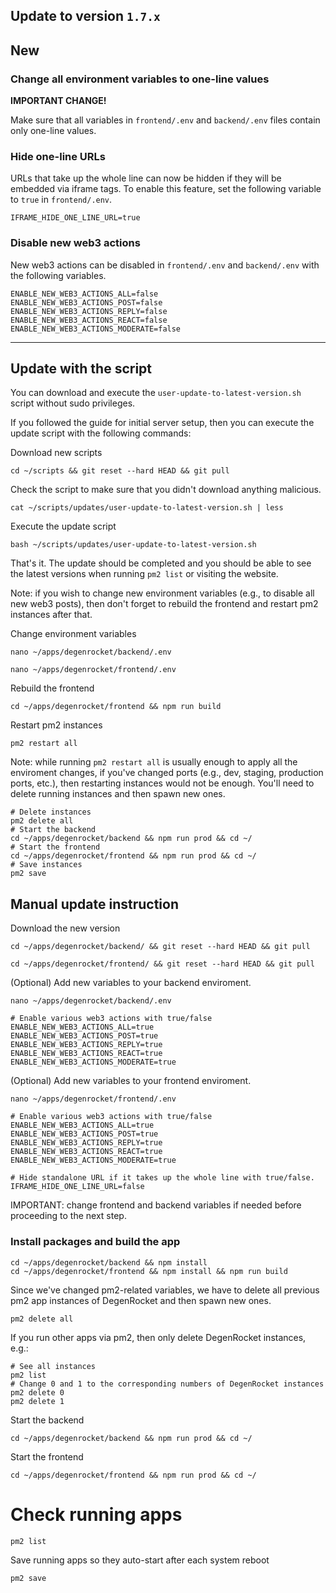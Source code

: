 ## Update to version `1.7.x`

## New

### Change all environment variables to one-line values

**IMPORTANT CHANGE!**

Make sure that all variables in `frontend/.env` and `backend/.env` files contain only one-line values.

### Hide one-line URLs

URLs that take up the whole line can now be hidden if they will be embedded via iframe tags. To enable this feature, set the following variable to `true` in `frontend/.env`.

```
IFRAME_HIDE_ONE_LINE_URL=true
```

### Disable new web3 actions

New web3 actions can be disabled in `frontend/.env` and `backend/.env` with the following variables.

```
ENABLE_NEW_WEB3_ACTIONS_ALL=false
ENABLE_NEW_WEB3_ACTIONS_POST=false
ENABLE_NEW_WEB3_ACTIONS_REPLY=false
ENABLE_NEW_WEB3_ACTIONS_REACT=false
ENABLE_NEW_WEB3_ACTIONS_MODERATE=false
```

---

## Update with the script

You can download and execute the `user-update-to-latest-version.sh` script without sudo privileges.

If you followed the guide for initial server setup, then you can execute the update script with the following commands:

Download new scripts

```
cd ~/scripts && git reset --hard HEAD && git pull
```

Check the script to make sure that you didn't download anything malicious.

```
cat ~/scripts/updates/user-update-to-latest-version.sh | less
```

Execute the update script

```
bash ~/scripts/updates/user-update-to-latest-version.sh
```

That's it. The update should be completed and you should be able to see the latest versions when running `pm2 list` or visiting the website.

Note: if you wish to change new environment variables (e.g., to disable all new web3 posts), then don't forget to rebuild the frontend and restart pm2 instances after that.

Change environment variables

```
nano ~/apps/degenrocket/backend/.env
```

```
nano ~/apps/degenrocket/frontend/.env
```

Rebuild the frontend

```
cd ~/apps/degenrocket/frontend && npm run build
```

Restart pm2 instances

```
pm2 restart all
```

Note: while running `pm2 restart all` is usually enough to apply all the enviroment changes, if you've changed ports (e.g., dev, staging, production ports, etc.), then restarting instances would not be enough. You'll need to delete running instances and then spawn new ones. 

```
# Delete instances
pm2 delete all
# Start the backend
cd ~/apps/degenrocket/backend && npm run prod && cd ~/
# Start the frontend
cd ~/apps/degenrocket/frontend && npm run prod && cd ~/
# Save instances
pm2 save
```

## Manual update instruction

Download the new version

```
cd ~/apps/degenrocket/backend/ && git reset --hard HEAD && git pull
```

```
cd ~/apps/degenrocket/frontend/ && git reset --hard HEAD && git pull
```

(Optional) Add new variables to your backend enviroment.

```
nano ~/apps/degenrocket/backend/.env
```

```
# Enable various web3 actions with true/false
ENABLE_NEW_WEB3_ACTIONS_ALL=true
ENABLE_NEW_WEB3_ACTIONS_POST=true
ENABLE_NEW_WEB3_ACTIONS_REPLY=true
ENABLE_NEW_WEB3_ACTIONS_REACT=true
ENABLE_NEW_WEB3_ACTIONS_MODERATE=true
```

(Optional) Add new variables to your frontend enviroment.

```
nano ~/apps/degenrocket/frontend/.env
```

```
# Enable various web3 actions with true/false
ENABLE_NEW_WEB3_ACTIONS_ALL=true
ENABLE_NEW_WEB3_ACTIONS_POST=true
ENABLE_NEW_WEB3_ACTIONS_REPLY=true
ENABLE_NEW_WEB3_ACTIONS_REACT=true
ENABLE_NEW_WEB3_ACTIONS_MODERATE=true
```

```
# Hide standalone URL if it takes up the whole line with true/false.
IFRAME_HIDE_ONE_LINE_URL=false
```

IMPORTANT: change frontend and backend variables if needed before proceeding to the next step.

### Install packages and build the app

```
cd ~/apps/degenrocket/backend && npm install
cd ~/apps/degenrocket/frontend && npm install && npm run build
```

Since we've changed pm2-related variables, we have to delete all previous pm2 app instances of DegenRocket and then spawn new ones. 

```
pm2 delete all
```

If you run other apps via pm2, then only delete DegenRocket instances, e.g.:

```
# See all instances
pm2 list
# Change 0 and 1 to the corresponding numbers of DegenRocket instances
pm2 delete 0
pm2 delete 1
```

Start the backend

```
cd ~/apps/degenrocket/backend && npm run prod && cd ~/
```

Start the frontend

```
cd ~/apps/degenrocket/frontend && npm run prod && cd ~/
```

# Check running apps

```
pm2 list
```

Save running apps so they auto-start after each system reboot

```
pm2 save
```
